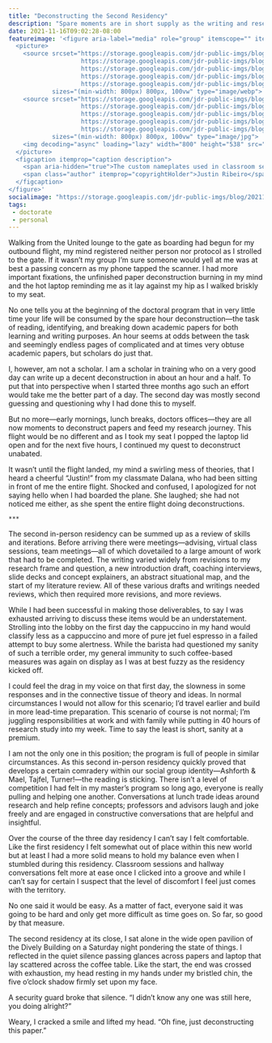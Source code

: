 ```yaml
---
title: "Deconstructing the Second Residency"
description: "Spare moments are in short supply as the writing and research kick into high gear before the second in-person residency."
date: 2021-11-16T09:02:28-08:00
featureimage: '<figure aria-label="media" role="group" itemscope="" itemprop="associatedMedia" itemtype="http://schema.org/ImageObject">
  <picture>
    <source srcset="https://storage.googleapis.com/jdr-public-imgs/blog/20211116-doctorate-nameplate-justinribeiro-640.webp 640w,
                    https://storage.googleapis.com/jdr-public-imgs/blog/20211116-doctorate-nameplate-justinribeiro-800.webp 800w,
                    https://storage.googleapis.com/jdr-public-imgs/blog/20211116-doctorate-nameplate-justinribeiro-1024.webp 1024w,
                    https://storage.googleapis.com/jdr-public-imgs/blog/20211116-doctorate-nameplate-justinribeiro-1280.webp 1280w,
                    https://storage.googleapis.com/jdr-public-imgs/blog/20211116-doctorate-nameplate-justinribeiro-1600.webp 1600w"
            sizes="(min-width: 800px) 800px, 100vw" type="image/webp">
    <source srcset="https://storage.googleapis.com/jdr-public-imgs/blog/20211116-doctorate-nameplate-justinribeiro-640.jpg 640w,
                    https://storage.googleapis.com/jdr-public-imgs/blog/20211116-doctorate-nameplate-justinribeiro-800.jpg 800w,
                    https://storage.googleapis.com/jdr-public-imgs/blog/20211116-doctorate-nameplate-justinribeiro-1024.jpg 1024w,
                    https://storage.googleapis.com/jdr-public-imgs/blog/20211116-doctorate-nameplate-justinribeiro-1280.jpg 1280w,
                    https://storage.googleapis.com/jdr-public-imgs/blog/20211116-doctorate-nameplate-justinribeiro-1600.jpg 1600w"
            sizes="(min-width: 800px) 800px, 100vw" type="image/jpg">
    <img decoding="async" loading="lazy" width="800" height="538" src="https://storage.googleapis.com/jdr-public-imgs/blog/20211116-doctorate-nameplate-justinribeiro-800.jpg" alt="The custom nameplates used in classroom sessions arrived in time for the second residency.">
  </picture>
  <figcaption itemprop="caption description">
    <span aria-hidden="true">The custom nameplates used in classroom sessions arrived in time for the second residency.</span>
    <span class="author" itemprop="copyrightHolder">Justin Ribeiro</span>
  </figcaption>
</figure>'
socialimage: "https://storage.googleapis.com/jdr-public-imgs/blog/20211116-doctorate-nameplate-justinribeiro-800.jpg"
tags:
 - doctorate
 - personal
---
```


Walking from the United lounge to the gate as boarding had begun for my outbound flight, my mind registered neither person nor protocol as I strolled to the gate. If it wasn’t my group I’m sure someone would yell at me was at best a passing concern as my phone tapped the scanner. I had more important fixations, the unfinished paper deconstruction burning in my mind and the hot laptop reminding me as it lay against my hip as I walked briskly to my seat.

No one tells you at the beginning of the doctoral program that in very little time your life will be consumed by the spare hour deconstruction—the task of reading, identifying, and breaking down academic papers for both learning and writing purposes. An hour seems at odds between the task and seemingly endless pages of complicated and at times very obtuse academic papers, but scholars do just that.

I, however, am not a scholar. I am a scholar in training who on a very good day can write up a decent deconstruction in about an hour and a half. To put that into perspective when I started three months ago such an effort would take me the better part of a day. The second day was mostly second guessing and questioning why I had done this to myself.

But no more—early mornings, lunch breaks, doctors offices—they are all now moments to deconstruct papers and feed my research journey. This flight would be no different and as I took my seat I popped the laptop lid open and for the next five hours, I continued my quest to deconstruct unabated.

It wasn’t until the flight landed, my mind a swirling mess of theories, that I heard a cheerful “Justin!” from my classmate Dalana, who had been sitting in front of me the entire flight. Shocked and confused, I apologized for not saying hello when I had boarded the plane. She laughed; she had not noticed me either, as she spent the entire flight doing deconstructions.

` *** `

The second in-person residency can be summed up as a review of skills and iterations. Before arriving there were meetings—advising, virtual class sessions, team meetings—all of which dovetailed to a large amount of work that had to be completed. The writing varied widely from revisions to my research frame and question, a new introduction draft, coaching interviews, slide decks and concept explainers, an abstract situational map, and the start of my literature review. All of these various drafts and writings needed reviews, which then required more revisions, and more reviews.

While I had been successful in making those deliverables, to say I was exhausted arriving to discuss these items would be an understatement. Strolling into the lobby on the first day the cappuccino in my hand would classify less as a cappuccino and more of pure jet fuel espresso in a failed attempt to buy some alertness. While the barista had questioned my sanity of such a terrible order, my general immunity to such coffee-based measures was again on display as I was at best fuzzy as the residency kicked off.

I could feel the drag in my voice on that first day, the slowness in some responses and in the connective tissue of theory and ideas. In normal circumstances I would not allow for this scenario; I’d travel earlier and build in more lead-time preparation. This scenario of course is not normal; I’m juggling responsibilities at work and with family while putting in 40 hours of research study into my week. Time to say the least is short, sanity at a premium.

I am not the only one in this position; the program is full of people in similar circumstances. As this second in-person residency quickly proved that develops a certain comradery within our social group identity—Ashforth & Mael, Tajfel, Turner!—the reading is sticking. There isn’t a level of competition I had felt in my master’s program so long ago, everyone is really pulling and helping one another. Conversations at lunch trade ideas around research and help refine concepts; professors and advisors laugh and joke freely and are engaged in constructive conversations that are helpful and insightful.

Over the course of the three day residency I can’t say I felt comfortable. Like the first residency I felt somewhat out of place within this new world but at least I had a more solid means to hold my balance even when I stumbled during this residency. Classroom sessions and hallway conversations felt more at ease once I clicked into a groove and while I can’t say for certain I suspect that the level of discomfort I feel just comes with the territory.

No one said it would be easy. As a matter of fact, everyone said it was going to be hard and only get more difficult as time goes on. So far, so good by that measure.

The second residency at its close, I sat alone in the wide open pavilion of the Dively Building on a Saturday night pondering the state of things. I reflected in the quiet silence passing glances across papers and laptop that lay scattered across the coffee table. Like the start, the end was crossed with exhaustion, my head resting in my hands under my bristled chin, the five o’clock shadow firmly set upon my face.

A security guard broke that silence. “I didn’t know any one was still here, you doing alright?”

Weary, I cracked a smile and lifted my head. “Oh fine, just deconstructing this paper.”
